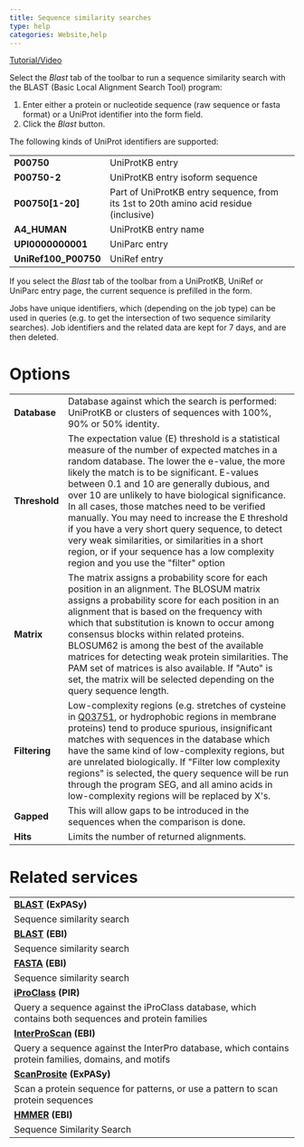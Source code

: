 ```yaml
---
title: Sequence similarity searches
type: help
categories: Website,help
---
```


[Tutorial/Video](https://www.youtube.com/watch?v=UPaConHNP7E)

Select the *Blast* tab of the toolbar to run a sequence similarity search with the BLAST (Basic Local Alignment Search Tool) program:

1.  Enter either a protein or nucleotide sequence (raw sequence or fasta format) or a UniProt identifier into the form field.
2.  Click the *Blast* button.

The following kinds of UniProt identifiers are supported:

|                       |                                                                                       |
|:----------------------|:--------------------------------------------------------------------------------------|
| **P00750**            | UniProtKB entry                                                                       |
| **P00750-2**          | UniProtKB entry isoform sequence                                                      |
| **P00750\[1-20\]**    | Part of UniProtKB entry sequence, from its 1st to 20th amino acid residue (inclusive) |
| **A4\_HUMAN**         | UniProtKB entry name                                                                  |
| **UPI0000000001**     | UniParc entry                                                                         |
| **UniRef100\_P00750** | UniRef entry                                                                          |

If you select the *Blast* tab of the toolbar from a UniProtKB, UniRef or UniParc entry page, the current sequence is prefilled in the form.

Jobs have unique identifiers, which (depending on the job type) can be used in queries (e.g. to get the intersection of two sequence similarity searches). Job identifiers and the related data are kept for 7 days, and are then deleted.

# Options

|               |                                                                                                                                                                                                                                                                                                                                                                                                                                                                                                                                                                                                           |
|:--------------|:----------------------------------------------------------------------------------------------------------------------------------------------------------------------------------------------------------------------------------------------------------------------------------------------------------------------------------------------------------------------------------------------------------------------------------------------------------------------------------------------------------------------------------------------------------------------------------------------------------|
| **Database**  | Database against which the search is performed: UniProtKB or clusters of sequences with 100%, 90% or 50% identity.                                                                                                                                                                                                                                                                                                                                                                                                                                                                                        |
| **Threshold** | The expectation value (E) threshold is a statistical measure of the number of expected matches in a random database. The lower the e-value, the more likely the match is to be significant. E-values between 0.1 and 10 are generally dubious, and over 10 are unlikely to have biological significance. In all cases, those matches need to be verified manually. You may need to increase the E threshold if you have a very short query sequence, to detect very weak similarities, or similarities in a short region, or if your sequence has a low complexity region and you use the "filter" option |
| **Matrix**    | The matrix assigns a probability score for each position in an alignment. The BLOSUM matrix assigns a probability score for each position in an alignment that is based on the frequency with which that substitution is known to occur among consensus blocks within related proteins. BLOSUM62 is among the best of the available matrices for detecting weak protein similarities. The PAM set of matrices is also available. If "Auto" is set, the matrix will be selected depending on the query sequence length.                                                                                    |
| **Filtering** | Low-complexity regions (e.g. stretches of cysteine in [Q03751](https://www.uniprot.org/uniprotkb/Q03751), or hydrophobic regions in membrane proteins) tend to produce spurious, insignificant matches with sequences in the database which have the same kind of low-complexity regions, but are unrelated biologically. If "Filter low complexity regions" is selected, the query sequence will be run through the program SEG, and all amino acids in low-complexity regions will be replaced by X's.                                                                                                 |
| **Gapped**    | This will allow gaps to be introduced in the sequences when the comparison is done.                                                                                                                                                                                                                                                                                                                                                                                                                                                                                                                       |
| **Hits**      | Limits the number of returned alignments.                                                                                                                                                                                                                                                                                                                                                                                                                                                                                                                                                                 |

# Related services

|                                                                                                      |
|:-----------------------------------------------------------------------------------------------------|
| **[BLAST](http://web.expasy.org/blast/) (ExPASy)**                                                   |
| Sequence similarity search                                                                           |
| **[BLAST](https://www.ebi.ac.uk/Tools/sss/ncbiblast/) (EBI)**                                        |
| Sequence similarity search                                                                           |
| **[FASTA](https://www.ebi.ac.uk/Tools/sss/fasta/) (EBI)**                                            |
| Sequence similarity search                                                                           |
| **[iProClass](http://pir.georgetown.edu/iproclass/index.shtml) (PIR)**                               |
| Query a sequence against the iProClass database, which contains both sequences and protein families  |
| **[InterProScan](https://www.ebi.ac.uk/interpro/search/sequence/) (EBI)**                            |
| Query a sequence against the InterPro database, which contains protein families, domains, and motifs |
| **[ScanProsite](http://prosite.expasy.org/scanprosite/) (ExPASy)**                                   |
| Scan a protein sequence for patterns, or use a pattern to scan protein sequences                     |
| **[HMMER](https://www.ebi.ac.uk/Tools/hmmer/) (EBI)**                                                |
| Sequence Similarity Search                                                                           |
